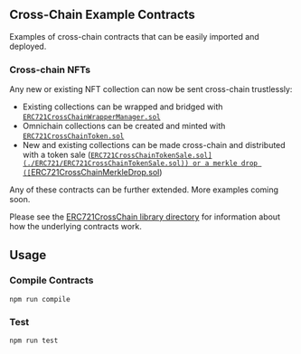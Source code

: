 ## Cross-Chain Example Contracts

Examples of cross-chain contracts that can be easily imported and deployed.

### Cross-chain NFTs

Any new or existing NFT collection can now be sent cross-chain trustlessly:

* Existing collections can be wrapped and bridged with [`ERC721CrossChainWrapperManager.sol`](./ERC721/ERC721CrossChainWrapperManager.sol)
* Omnichain collections can be created and minted with [`ERC721CrossChainToken.sol`](./ERC721/ERC721CrossChainToken.sol)
* New and existing collections can be made cross-chain and distributed with a token sale ([`ERC721CrossChainTokenSale.sol](./ERC721/ERC721CrossChainTokenSale.sol)) or a merkle drop ([`ERC721CrossChainMerkleDrop.sol](./ERC721/ERC721CrossChainMerkleDrop.sol))

Any of these contracts can be further extended. More examples coming soon.

Please see the [ERC721CrossChain library directory](../libraries/token/ERC721CrossChain/) for information about how the underlying contracts work.

## Usage

### Compile Contracts
```shell
npm run compile
```

### Test
```shell
npm run test
```
